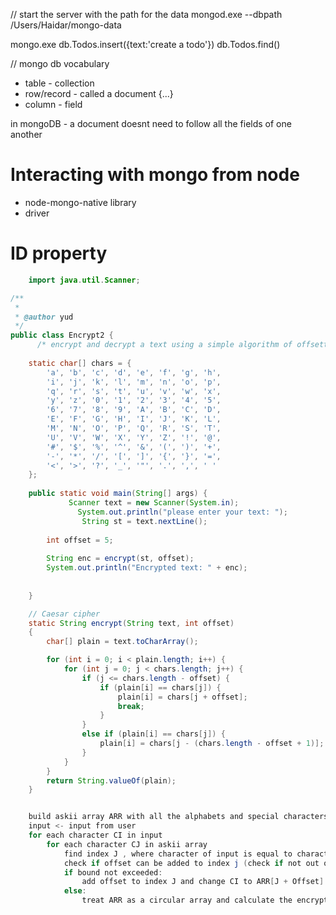 // start the server with the path for the data
mongod.exe --dbpath /Users/Haidar/mongo-data

mongo.exe
db.Todos.insert({text:'create a todo'})
db.Todos.find()

// mongo db vocabulary

- table - collection
- row/record - called a document {...}
- column - field

in mongoDB - a document doesnt need to follow all the fields of one another

# Interacting with mongo from node

- node-mongo-native library
- driver 


# ID property

```java
    import java.util.Scanner;

/**
 *
 * @author yud
 */
public class Encrypt2 {
      /* encrypt and decrypt a text using a simple algorithm of offsetting the letters */
    
    static char[] chars = {
        'a', 'b', 'c', 'd', 'e', 'f', 'g', 'h',
        'i', 'j', 'k', 'l', 'm', 'n', 'o', 'p',
        'q', 'r', 's', 't', 'u', 'v', 'w', 'x',
        'y', 'z', '0', '1', '2', '3', '4', '5',
        '6', '7', '8', '9', 'A', 'B', 'C', 'D',
        'E', 'F', 'G', 'H', 'I', 'J', 'K', 'L',
        'M', 'N', 'O', 'P', 'Q', 'R', 'S', 'T',
        'U', 'V', 'W', 'X', 'Y', 'Z', '!', '@',
        '#', '$', '%', '^', '&', '(', ')', '+',
        '-', '*', '/', '[', ']', '{', '}', '=',
        '<', '>', '?', '_', '"', '.', ',', ' '
    };
    
    public static void main(String[] args) {
             Scanner text = new Scanner(System.in);
               System.out.println("please enter your text: ");
                String st = text.nextLine();
             
        int offset = 5;
        
        String enc = encrypt(st, offset);
        System.out.println("Encrypted text: " + enc);
        
      
    }

    // Caesar cipher
    static String encrypt(String text, int offset)
    {
        char[] plain = text.toCharArray();

        for (int i = 0; i < plain.length; i++) {
            for (int j = 0; j < chars.length; j++) {
                if (j <= chars.length - offset) {
                    if (plain[i] == chars[j]) {
                        plain[i] = chars[j + offset];
                        break;
                    }
                } 
                else if (plain[i] == chars[j]) {
                    plain[i] = chars[j - (chars.length - offset + 1)];
                }
            }
        }
        return String.valueOf(plain);
    }


    build askii array ARR with all the alphabets and special characters
    input <- input from user
    for each character CI in input
        for each character CJ in askii array
            find index J , where character of input is equal to character in ARR
            check if offset can be added to index j (check if not out of array bounds)
            if bound not exceeded:
                add offset to index J and change CI to ARR[J + Offset]
            else:
                treat ARR as a circular array and calculate the encrypted character as J - ARR.size - offset + 1

```

